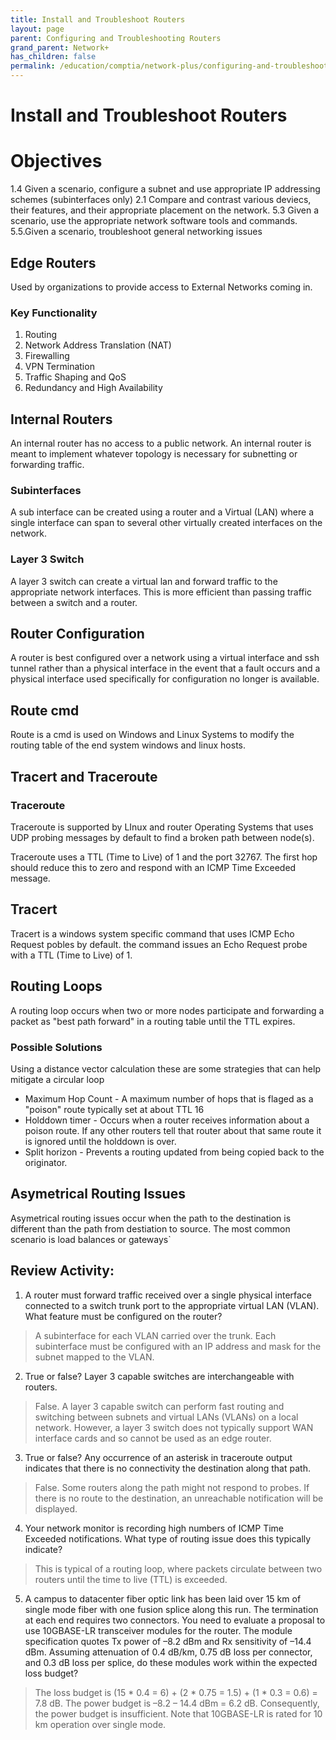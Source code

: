 ```yaml
---
title: Install and Troubleshoot Routers 
layout: page
parent: Configuring and Troubleshooting Routers
grand_parent: Network+
has_children: false
permalink: /education/comptia/network-plus/configuring-and-troubleshooting-routers/install-and-troubleshoot-routers/
---
```


# Install and Troubleshoot Routers 

# Objectives

1.4 Given a scenario, configure a subnet and use appropriate IP addressing schemes (subinterfaces only)
2.1 Compare and contrast various deviecs, their features, and their appropriate placement on the network.
5.3 Given a scenario, use the appropriate network software tools and commands.
5.5.Given a scenario, troubleshoot general networking issues 

## Edge Routers

Used by organizations to provide access to External Networks coming in.

### Key Functionality

1. Routing
2. Network Address Translation (NAT)
3. Firewalling
4. VPN Termination
5. Traffic Shaping and QoS
6. Redundancy and High Availability

## Internal Routers

An internal router has no access to a public network. An internal router is meant to implement whatever topology is necessary for subnetting or forwarding traffic.

### Subinterfaces

A sub interface can be created using a router and a Virtual (LAN) where a single interface can span to several other virtually created interfaces on the network.

### Layer 3 Switch

A layer 3 switch can create a virtual lan and forward traffic to the appropriate network interfaces. This is more efficient than passing traffic between a switch and a router.

## Router Configuration

A router is best configured over a network using a virtual interface and ssh tunnel rather than a physical interface in the event that a fault occurs and a physical interface used specifically for configuration no longer is available.

## Route cmd

Route is a cmd is used on Windows and Linux Systems to modify the routing table of the end system windows and linux hosts.

## Tracert and Traceroute

### Traceroute

Traceroute is supported by LInux and router Operating Systems that uses UDP probing messages by default to find a broken path between node(s).

Traceroute uses a TTL (Time to Live) of 1 and the port 32767. The first hop should reduce this to zero and respond with an ICMP Time Exceeded message.

## Tracert

Tracert is a windows system specific command that uses ICMP Echo Request pobles by default. the command issues an Echo Request probe with a TTL (Time to Live) of 1.

## Routing Loops

A routing loop occurs when two or more nodes participate and forwarding a packet as "best path forward" in a routing table until the TTL expires.

### Possible Solutions

Using a distance vector calculation these are some strategies that can help mitigate a circular loop

- Maximum Hop Count - A maximum number of hops that is flaged as a "poison" route typically set at about TTL 16
- Holddown timer - Occurs when a router receives information about a poison route. If any other routers tell that router about that same route it is ignored until the holddown is over.
- Split horizon - Prevents a routing updated from being copied back to the originator.

## Asymetrical Routing Issues

Asymetrical routing issues occur when the path to the destination is different than the path from destiation to source. The most common scenario is load balances or gateways`

## Review Activity:

1. A router must forward traffic received over a single physical interface connected to a switch trunk port to the appropriate virtual LAN (VLAN). What feature must be configured on the router?

> A subinterface for each VLAN carried over the trunk. Each subinterface must be configured with an IP address and mask for the subnet mapped to the VLAN.

2. True or false? Layer 3 capable switches are interchangeable with routers.

> False. A layer 3 capable switch can perform fast routing and switching between subnets and virtual LANs (VLANs) on a local network. However, a layer 3 switch does not typically support WAN interface cards and so cannot be used as an edge router.

3. True or false? Any occurrence of an asterisk in traceroute output indicates that there is no connectivity the destination along that path.

> False. Some routers along the path might not respond to probes. If there is no route to the destination, an unreachable notification will be displayed.

4. Your network monitor is recording high numbers of ICMP Time Exceeded notifications. What type of routing issue does this typically indicate?

> This is typical of a routing loop, where packets circulate between two routers until the time to live (TTL) is exceeded.

5. A campus to datacenter fiber optic link has been laid over 15 km of single mode fiber with one fusion splice along this run. The termination at each end requires two connectors. You need to evaluate a proposal to use 10GBASE-LR transceiver modules for the router. The module specification quotes Tx power of –8.2 dBm and Rx sensitivity of –14.4 dBm. Assuming attenuation of 0.4 dB/km, 0.75 dB loss per connector, and 0.3 dB loss per splice, do these modules work within the expected loss budget?

> The loss budget is (15 * 0.4 = 6) + (2 * 0.75 = 1.5) + (1 * 0.3 = 0.6) = 7.8 dB. The power budget is –8.2 – 14.4 dBm = 6.2 dB. Consequently, the power budget is insufficient. Note that 10GBASE-LR is rated for 10 km operation over single mode. 
